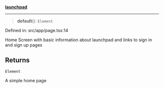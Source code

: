 [**launchpad**](index.md)

***

> **default**(): `Element`

Defined in: src/app/page.tsx:14

Home Screen with basic information about launchpad and links to sign in and sign up pages

## Returns

`Element`

A simple home page
